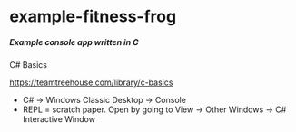 # example-fitness-frog
##### Example console app written in C #####

C# Basics

https://teamtreehouse.com/library/c-basics
 
- C# -> Windows Classic Desktop -> Console
- REPL = scratch paper.  Open by going to View -> Other Windows -> C# Interactive Window